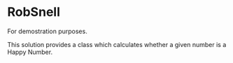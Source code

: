 # RobSnell
For demostration purposes.

This solution provides a class which calculates whether a given number is a Happy Number.
